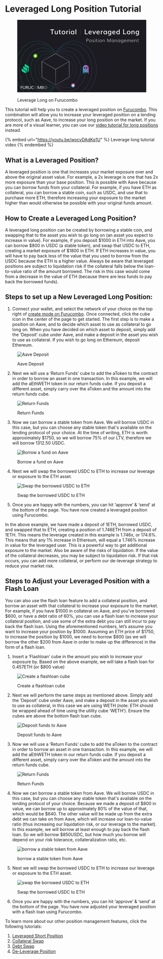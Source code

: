 # Leveraged Long Position Tutorial

<figure><img src="../../.gitbook/assets/Tutorial Position Management _Leveraged long.png" alt="Leverage Long on Furucombo"><figcaption><p>Leverage Long on Furucombo</p></figcaption></figure>

This tutorial will help you to create a leveraged position on [Furucombo](https://furucombo.app/). This combination will allow you to increase your leveraged position on a lending protocol, such as Aave, to increase your long position on the market. If you are more of a visual learner, you can use our [video tutorial for long positions](https://youtu.be/wocvDAdKq1U) instead.

{% embed url="https://youtu.be/wocvDAdKq1U" %}
Leverage long tutorial video
{% endembed %}

## What is a Leveraged Position?

A leveraged position is one that increases your market exposure over and above the original asset value. For example, a 2x leverage is one that has 2x more exposure than your base position. This is possible with Aave because you can borrow funds from your collateral. For example, if you have ETH as collateral, you can borrow a stable coin, such as USDC, and use that to purchase more ETH, therefore increasing your exposure to the market higher than would otherwise be possible with your original funds amount.

## How to Create a Leveraged Long Position?

A leveraged long position can be created by borrowing a stable coin, and swapping that to the asset you wish to go long on (an asset you expect to increase in value). For example, if you deposit $1000 in ETH into Aave, you can borrow $800 in USDC (a stable token), and swap that USDC to ETH, creating a market exposure of $1800 in ETH. If ETH increases in value, you will have to pay back less of the value that you used to borrow from the USDC because the ETH is a higher value. Always be aware that leveraged positions are subject to liquidation risk if the collateral falls below the loan-to-value ratio of the amount borrowed. The risk in this case would come from a decrease in the value of ETH (because there are less funds to pay back the borrowed funds).

## Steps to set up a New Leveraged Long Position:

1. Connect your wallet, and select the network of your choice on the top right of [create mode on Furucombo](https://furucombo.app/combo). Once connected, click the cube icon in the center of the page to get started. The first step is to make a position on Aave, and to decide which asset to use as collateral to go long on. When you have decided on which asset to deposit, simply add the ‘Deposit’ cube under Aave, and make a deposit in the asset you wish to use as collateral. If you wish to go long on Ethereum, deposit Ethereum.

<figure><img src="https://lh4.googleusercontent.com/d0yU_DaQe-0fD5F8ohFJDlZzKXw_UneYkgU3CsXtAhk3gGYbAmFH2yDfs8yPMIuWOw4rD2elkPNF8HRIvJK1ok44ccNakBbgolIGqi16Jieo3yPwICM28gvuSLuSGRaiS0Wi_jDk9a_nd_hpqQzWhtF4me6IZ8Ion3TPLRPtlDqIvoerdGKwYZ6P9eOG0w" alt="Aave Deposit"><figcaption><p>Aave Deposit</p></figcaption></figure>

2. Next we will use a ‘Return Funds’ cube to add the aToken to the contract in order to borrow an asset in one transaction. In this example, we will add the aEthWETH token in our return funds cube. If you deposit a different asset, simply carry over the aToken and the amount into the return funds cube.

<figure><img src="https://lh3.googleusercontent.com/M5T-WWig0HkfFdHmgBGcO_fpXwnZqCcxcY--xMP_6j5_DZ0TUIfeXqkSvLcYXvMspFkteD8q08zlERVNMFaxsYiPvaozlJRFoGdsrs5Q5nlDHIFnOTIShFOzFI0zop6qzcitjnh17rKBWlPMrgT1hJxOjDVkJ5ItzpbMgNMS0QO-Ehy_gqBOrVVfHbXmtA" alt="Return Funds"><figcaption><p>Return Funds</p></figcaption></figure>

3. Now we can borrow a stable token from Aave. We will borrow USDC in this case, but you can choose any stable token that's available on the lending protocol of your choice. At the time of writing, ETH is worth approximately $1750, so we will borrow 75% of our LTV, therefore we will borrow 1312.50 USDC.

<figure><img src="https://lh4.googleusercontent.com/D6XYzxA3K2_u9eCX3RgjcNo1nFdIpMnfG3j-ybP955ckvBwX97PucuzMrdHxM2yyzrgZB__AFWsIh64jqJ-HQnZByKM_bVfAzwvXEITqPurAnpnp40OL0C_5cYbnkEPVCB14mZjrQ95BzXmeO5hzkFkYKAeICp9DbAsret0Cqi6kTS0_9RvlkwZhvOZWhg" alt="Borrow a fund on Aave"><figcaption><p>Borrow a fund on Aave</p></figcaption></figure>

4. Next we will swap the borrowed USDC to ETH to increase our leverage or exposure to the ETH asset.

<figure><img src="https://lh5.googleusercontent.com/NuTnNvg-saNPl2p3Lka7_JY9W0mrOF_8K3C6YJ1ATvFR80dtgmRyfKcXC0aeEXxLHtNIBF0aUDC0CcQoFNJ9MYupCByHc1lP_PGQPr-Q0OWiBdspOgOAcXhfHCFrJtKY76ao5ravgN20NcUy1WNjjA-ACexHVQ3XzgNyyOdRXyaQSQzWX0QfGWW__eC1ZQ" alt="Swap the borrowed USDC to ETH"><figcaption><p>Swap the borrowed USDC to ETH</p></figcaption></figure>

5. Once you are happy with the numbers, you can hit ‘approve’ & ‘send’ at the bottom of the page. You have now created a leveraged position using Furucombo.



In the above example, we have made a deposit of 1ETH, borrowed USDC, and swapped that to ETH, creating a position of 1.746ETH from a deposit of 1ETH. This means the leverage created in this example is 1.746x, or 174.6%. This means that any 1% increase in Ethereum, will equal a 1.746% increase in value for the leveraged user. This is a powerful way to get additional exposure to the market. Also be aware of the risks of liquidation. If the value of the collateral decreases, you may be subject to liquidation risk. If that risk occurs, you can add more collateral, or perform our de-leverage strategy to reduce your market risk.

## Steps to Adjust your Leveraged Position with a Flash Loan

You can also use the flash loan feature to add a collateral position, and borrow an asset with that collateral to increase your exposure to the market. For example, if you have $1000 in collateral on Aave, and you’ve borrowed $600, or have a debt ratio of 60%, you can use a flash loan to increase your collateral position, and use some of the extra debt you can still incur to pay back the flash loan. Using the aforementioned numbers, let’s assume you want to increase your position by $1000. Assuming an ETH price of $1750, to increase the position by $1000, we need to borrow $800 (as we will borrow the other $200 from Aave in order to make up the difference) in the form of a flash loan.

1. Insert a ‘Flashloan’ cube in the amount you wish to increase your exposure by. Based on the above example, we will take a flash loan for 0.457ETH (or $800 value)

<figure><img src="https://lh5.googleusercontent.com/b5ZHRaaDAGsl5UI1BfO1wlvUqhnImu13WFE-uahsi_V80jJHNkgVhW2n00jgtB6Bg0QM52Elv9s3goRPV3RT5Huog2BRa3UGzSmCk5SrDloIUoktr486sU8qW_3zmcoaB8GC-WcQEbgryhLmOs9b4eK0E96Ch9OO8on_2aWzUIbBGRgfHVVeQZJxCXiUgg" alt="Create a flashloan cube"><figcaption><p>Create a flashloan cube</p></figcaption></figure>

2. Next we will perform the same steps as mentioned above. Simply add the ‘Deposit’ cube under Aave, and make a deposit in the asset you wish to use as collateral, in this case we are using WETH (note: ETH should be wrapped ahead of time using the utility cube ‘WETH’). Ensure the cubes are above the bottom flash loan cube.

<figure><img src="https://lh3.googleusercontent.com/HfP-h3UBj53RebDQBRW2Eyo7o4dRMqoAr_pbxnI6CL4mx4r9wIV-Msnu32cGrgztRwbuqKB1E-NtFEjQIdmawOg6VpaT8OcVmPu98CyonOX2S_KlG0oM_uqEmUV_-qGSSBZJT3Cp7UJC4E7a8wgdt-zBIH2eP4a2kVKySUxCYI6yXMk56SKZokHhvlnALw" alt="Deposit funds to Aave"><figcaption><p>Deposit funds to Aave</p></figcaption></figure>

3. Now we will use a ‘Return Funds’ cube to add the aToken to the contract in order to borrow an asset in one transaction. In this example, we will add the aEthWETH token in our return funds cube. If you deposit a different asset, simply carry over the aToken and the amount into the return funds cube.

<figure><img src="https://lh3.googleusercontent.com/a7PTHnTfii1Dbt6FMm2NncKTTkl4Ew-ki9UuV4r-o7m_X_tAIPbIfH4ef2hPRSLoPQCvMenOSu3YySF_U5UPi7WR2H07EaZZ0-Ueg3upJieD0QHx6Y3-zRXGBkg09Ap_wMCJA2jEgxx4dBBFXoSXPSL94yBYnYrX0qs3YxEea5-YiSx-9_vZgU9Auv7Urw" alt="Return Funds"><figcaption><p>Return Funds</p></figcaption></figure>

4. Now we can borrow a stable token from Aave. We will borrow USDC in this case, but you can choose any stable token that's available on the lending protocol of your choice. Because we made a deposit of $800 in value, we can borrow up to approximately 80% of the value of that, which would be $640. The other value will be made up from the extra debt we can take on from Aave, which will increase our loan-to-value ratio (thus increasing our liquidation risk, or our leverage to the market). In this example, we will borrow at least enough to pay back the flash loan. So we will borrow $850USDC, but how much you borrow will depend on your risk tolerance, collateralization ratio, etc.

<figure><img src="https://lh4.googleusercontent.com/js0hTvrCB_gjU-yt2RbeESW5wbyJPHw6R9C3sGg1mR5WAlIHcP6JJ33GHZFm4SuyAH_waj7ALNsjd2DHrlFeIhWzVfO7ukNr-VUSUb6UApQGSNKRqtrmZH9EtN8kfmitZBkEEbYgNFMK1RgEbWlbj_vAZmY_4fr7BhBzzZy1kkmHoeXNH5KlKDnBia9aqA" alt="borrow a stable token from Aave"><figcaption><p>borrow a stable token from Aave</p></figcaption></figure>

5. Next we will swap the borrowed USDC to ETH to increase our leverage or exposure to the ETH asset.

<figure><img src="https://lh6.googleusercontent.com/OTB1g5k_pZFRARu5NN2V9VuHvm11gtjDFcW7bsImnyo1cZBvMGaXQJzZcN4tfzk4LNbTDoUty60HFt__Q_kMsLdATDE7XvgCQsJP7-q7MyFMv90Gh0O9MIUCJtaaZs_1KwNaIHe6ppVslpGQGMfJqGMYqLRd2dvyJ9awJWGh2mQbmF_hij-F6AK3tsMnlQ" alt="swap the borrowed USDC to ETH"><figcaption><p>Swap the borrowed USDC to ETH</p></figcaption></figure>

6. Once you are happy with the numbers, you can hit ‘approve’ & ‘send’ at the bottom of the page. You have now adjusted your leveraged position with a flash loan using Furucombo.

To learn more about our other position management features, click the following tutorials:

1. [Leveraged Short Position](https://docs.furucombo.app/using-furucombo/tutorials/leveraged-short-position-tutorial)
2. [Collateral Swap](https://docs.furucombo.app/using-furucombo/tutorials/collateral-swap-tutorial)
3. [Debt Swap](https://docs.furucombo.app/using-furucombo/tutorials/debt-swap-tutorial)
4. [De-Leverage Position](https://docs.furucombo.app/using-furucombo/tutorials/de-leverage-position-tutorial)
